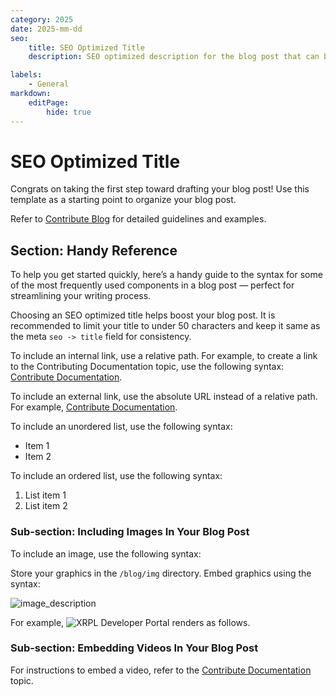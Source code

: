 ```yaml
---
category: 2025
date: 2025-mm-dd
seo:
    title: SEO Optimized Title
    description: SEO optimized description for the blog post that can be displayed in search results.

labels:
    - General
markdown:
    editPage:
        hide: true
---
```

# SEO Optimized Title


Congrats on taking the first step toward drafting your blog post! Use this template as a starting point to organize your blog post.

<!-- BREAK -->

Refer to [Contribute Blog](https://xrpl.org/resources/contribute-blog/) for detailed guidelines and examples.

## Section: Handy Reference

To help you get started quickly, here’s a handy guide to the syntax for some of the most frequently used components in a blog post — perfect for streamlining your writing process.

Choosing an SEO optimized title helps boost your blog post. It is recommended to limit your title to under 50 characters and keep it same as the meta `seo -> title` field for consistency.

To include an internal link, use a relative path.  For example, to create a link to the Contributing Documentation topic, use the following syntax: [Contribute Documentation](../resources/contribute-documentation/index.md).

To include an external link, use the absolute URL instead of a relative path. For example, [Contribute Documentation](https://xrpl.org/resources/contribute-documentation).

To include an unordered list, use the following syntax:

- Item 1
- Item 2

To include an ordered list, use the following syntax:

1. List item 1
2. List item 2


### Sub-section: Including Images In Your Blog Post

To include an image, use the following syntax:

Store your graphics in the `/blog/img` directory. Embed graphics using the syntax:

![image_description](/blog/img/my_image.png)

For example, ![XRPL Developer Portal](/blog/img/docs-iav3/xrpl-docs-home.png) renders as follows.

### Sub-section: Embedding Videos In Your Blog Post

For instructions to embed a video, refer to the [Contribute Documentation](https://xrpl.org/resources/contribute-documentation#videos) topic.
